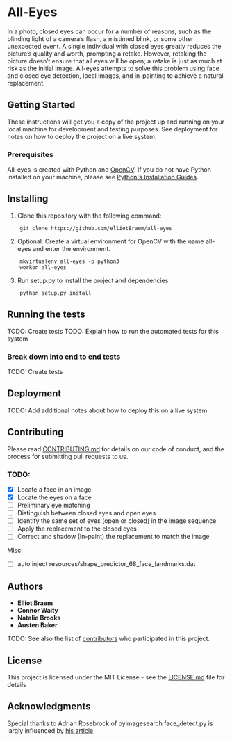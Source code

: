 # All-Eyes

  In a photo, closed eyes can occur for a number of reasons, such as the blinding light of a camera’s flash, a mistimed blink, or some other unexpected event. A single individual with closed eyes greatly reduces the picture’s quality and worth, prompting a retake. However, retaking the picture doesn’t ensure that all eyes will be open; a retake is just as much at risk as the initial image. All-eyes attempts to solve this problem using face and closed eye detection, local images, and in-painting to achieve a natural replacement.

## Getting Started

These instructions will get you a copy of the project up and running on your local machine for development and testing purposes. See deployment for notes on how to deploy the project on a live system.

### Prerequisites

All-eyes is created with Python and [OpenCV](https://opencv-python-tutroals.readthedocs.io/en/latest/py_tutorials/py_setup/py_table_of_contents_setup/py_table_of_contents_setup.html#py-table-of-content-setup).
If you do not have Python installed on your machine, please see [Python's Installation Guides](https://docs.python-guide.org/starting/installation/).
	

## Installing

1. Clone this repository with the following command:
```
	git clone https://github.com/elliotBraem/all-eyes
```
	
2. Optional: Create a virtual environment for OpenCV with the name all-eyes and enter the environment.
```
	mkvirtualenv all-eyes -p python3
	workon all-eyes
```

3. Run setup.py to install the project and dependencies:
```
	python setup.py install
```

## Running the tests

TODO: Create tests
TODO: Explain how to run the automated tests for this system

### Break down into end to end tests

TODO: Create tests

## Deployment

TODO: Add additional notes about how to deploy this on a live system

## Contributing
Please read [CONTRIBUTING.md](CONTRIBUTING.md) for details on our code of conduct, and the process for submitting pull requests to us.

### TODO:

- [X] Locate a face in an image
- [X] Locate the eyes on a face
- [ ] Preliminary eye matching
- [ ] Distinguish between closed eyes and open eyes
- [ ] Identify the same set of eyes (open or closed) in the image sequence
- [ ] Apply the replacement to the closed eyes
- [ ] Correct and shadow (In-paint) the replacement to match the image

Misc:
- [ ] auto inject resources/shape_predictor_68_face_landmarks.dat
## Authors

* **Elliot Braem**
* **Connor Waity**
* **Natalie Brooks**
* **Austen Baker**

TODO: See also the list of [contributors](https://github.com/elliotBraem/all-eyes/contributors) who participated in this project.

## License

This project is licensed under the MIT License - see the [LICENSE.md](LICENSE.md) file for details

## Acknowledgments

Special thanks to Adrian Rosebrock of pyimagesearch
face_detect.py is largly influenced by [his article](https://www.pyimagesearch.com/2017/04/03/facial-landmarks-dlib-opencv-python/)
